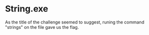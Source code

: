 # String.exe

As the title of the challenge seemed to suggest, runing the command "strings" on the file gave us the flag. 